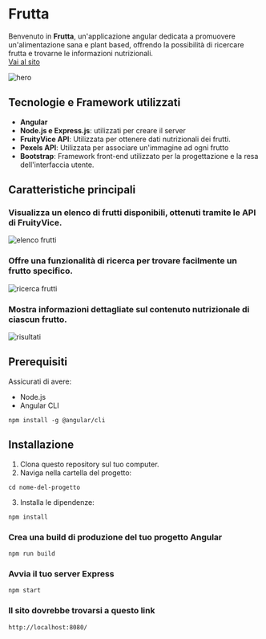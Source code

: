 # Frutta
Benvenuto in **Frutta**, un'applicazione angular dedicata a promuovere un'alimentazione sana e plant based, offrendo la possibilità di ricercare frutta e trovarne le informazioni nutrizionali. <br>
[Vai al sito](https://frutta-master-dgny37pon-floras-projects-871f3568.vercel.app/home)

![hero](https://i.imgur.com/ive9n9F.png)

## Tecnologie e Framework utilizzati

- **Angular**
- **Node.js e Express.js**: utilizzati per creare il server
- **FruityVice API**: Utilizzata per ottenere dati nutrizionali dei frutti.
- **Pexels API**: Utilizzata per associare un'immagine ad ogni frutto
- **Bootstrap**: Framework front-end utilizzato per la progettazione e la resa dell'interfaccia utente.


## Caratteristiche principali

### Visualizza un elenco di frutti disponibili, ottenuti tramite le API di FruityVice.
![elenco frutti](https://i.imgur.com/pwKzyxt.png)

### Offre una funzionalità di ricerca per trovare facilmente un frutto specifico.
![ricerca frutti](https://i.imgur.com/r3PG69U.png)
### Mostra informazioni dettagliate sul contenuto nutrizionale di ciascun frutto.
![risultati](https://i.imgur.com/LgFNrzL.png)
## Prerequisiti

Assicurati di avere:

- Node.js
- Angular CLI
  
```
npm install -g @angular/cli
```

## Installazione
1. Clona questo repository sul tuo computer.
2. Naviga nella cartella del progetto:
```
cd nome-del-progetto
```
3. Installa le dipendenze:
```
npm install
```
### Crea una build di produzione del tuo progetto Angular
```
npm run build
```
### Avvia il tuo server Express
```
npm start
```
### Il sito dovrebbe trovarsi a questo link
```
http://localhost:8080/
```


